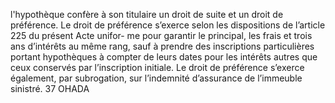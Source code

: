l'hypothèque confère à son titulaire un droit de suite et un droit de préférence.
Le droit de préférence s’exerce selon les dispositions de l’article 225 du présent Acte unifor-
me pour garantir le principal, les frais et trois ans d’intérêts au même rang, sauf à prendre des
inscriptions particulières portant hypothèques à compter de leurs dates pour les intérêts autres
que ceux conservés par l’inscription initiale.
Le droit de préférence s’exerce également, par subrogation, sur l’indemnité d’assurance de
l’immeuble sinistré.
37
OHADA